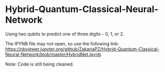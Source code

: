 # Hybrid-Quantum-Classical-Neural-Network
Using two qubits to predict one of three digits - 0, 1, or 2.

The IPYNB file may not open, so use the following link:
https://nbviewer.jupyter.org/github/ZakariaPZ/Hybrid-Quantum-Classical-Neural-Network/blob/master/HybridNet.ipynb

Note: Code is still being cleaned. 
